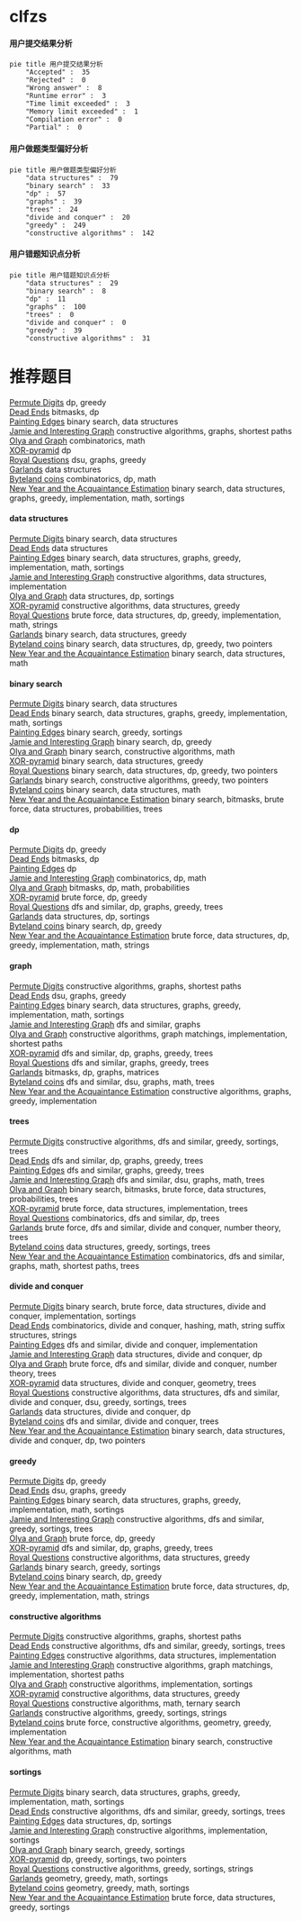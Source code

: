 # clfzs
<!-- tabs:start -->
#### **用户提交结果分析**

```mermaid
pie title 用户提交结果分析
    "Accepted" :  35
    "Rejected" :  0
    "Wrong answer" :  8
    "Runtime error" :  3
    "Time limit exceeded" :  3
    "Memory limit exceeded" :  1
    "Compilation error" :  0
    "Partial" :  0
```
#### **用户做题类型偏好分析**

```mermaid
pie title 用户做题类型偏好分析
    "data structures" :  79
    "binary search" :  33
    "dp" :  57
    "graphs" :  39
    "trees" :  24
    "divide and conquer" :  20
    "greedy" :  249
    "constructive algorithms" :  142
```
#### **用户错题知识点分析**

```mermaid
pie title 用户错题知识点分析
    "data structures" :  29
    "binary search" :  8
    "dp" :  11
    "graphs" :  100
    "trees" :  0
    "divide and conquer" :  0
    "greedy" :  39
    "constructive algorithms" :  31
```
<!-- tabs:end -->
# 推荐题目
[Permute Digits](http://codeforces.com/problemset/problem/915/C)		dp,
                        greedy		  
[Dead Ends](http://codeforces.com/problemset/problem/53/E)		bitmasks,
                        dp		  
[Painting Edges](http://codeforces.com/problemset/problem/576/E)		binary search,
                        data structures		  
[Jamie and Interesting Graph](http://codeforces.com/problemset/problem/916/C)		constructive algorithms,
                        graphs,
                        shortest paths		  
[Olya and Graph](http://codeforces.com/problemset/problem/305/D)		combinatorics,
                        math		  
[XOR-pyramid](https://codeforces.com/contest/984/problem/D)		dp		  
[Royal Questions](http://codeforces.com/problemset/problem/875/F)		dsu,
                        graphs,
                        greedy		  
[Garlands](http://codeforces.com/problemset/problem/707/E)		data structures		  
[Byteland coins](https://codeforces.com/contest/759/problem/E)		combinatorics,
                        dp,
                        math		  
[New Year and the Acquaintance Estimation](http://codeforces.com/problemset/problem/1091/E)		binary search,
                        data structures,
                        graphs,
                        greedy,
                        implementation,
                        math,
                        sortings		  
<!-- tabs:start -->
#### **data structures**
[Permute Digits](http://codeforces.com/problemset/problem/576/E)		binary search,
                        data structures		  
[Dead Ends](http://codeforces.com/problemset/problem/707/E)		data structures		  
[Painting Edges](http://codeforces.com/problemset/problem/1091/E)		binary search,
                        data structures,
                        graphs,
                        greedy,
                        implementation,
                        math,
                        sortings		  
[Jamie and Interesting Graph](https://codeforces.com/contest/157/problem/D)		constructive algorithms,
                        data structures,
                        implementation		  
[Olya and Graph](http://codeforces.com/problemset/problem/720/D)		data structures,
                        dp,
                        sortings		  
[XOR-pyramid](https://codeforces.com/contest/866/problem/D)		constructive algorithms,
                        data structures,
                        greedy		  
[Royal Questions](http://codeforces.com/problemset/problem/1202/C)		brute force,
                        data structures,
                        dp,
                        greedy,
                        implementation,
                        math,
                        strings		  
[Garlands](http://codeforces.com/problemset/problem/1462/F)		binary search,
                        data structures,
                        greedy		  
[Byteland coins](http://codeforces.com/problemset/problem/1492/C)		binary search,
                        data structures,
                        dp,
                        greedy,
                        two pointers		  
[New Year and the Acquaintance Estimation](http://codeforces.com/problemset/problem/1490/G)		binary search,
                        data structures,
                        math		  
#### **binary search**
[Permute Digits](http://codeforces.com/problemset/problem/576/E)		binary search,
                        data structures		  
[Dead Ends](http://codeforces.com/problemset/problem/1091/E)		binary search,
                        data structures,
                        graphs,
                        greedy,
                        implementation,
                        math,
                        sortings		  
[Painting Edges](https://codeforces.com/contest/480/problem/A)		binary search,
                        greedy,
                        sortings		  
[Jamie and Interesting Graph](http://codeforces.com/problemset/problem/727/F)		binary search,
                        dp,
                        greedy		  
[Olya and Graph](http://codeforces.com/problemset/problem/1426/C)		binary search,
                        constructive algorithms,
                        math		  
[XOR-pyramid](http://codeforces.com/problemset/problem/1462/F)		binary search,
                        data structures,
                        greedy		  
[Royal Questions](http://codeforces.com/problemset/problem/1492/C)		binary search,
                        data structures,
                        dp,
                        greedy,
                        two pointers		  
[Garlands](http://codeforces.com/problemset/problem/1463/D)		binary search,
                        constructive algorithms,
                        greedy,
                        two pointers		  
[Byteland coins](http://codeforces.com/problemset/problem/1490/G)		binary search,
                        data structures,
                        math		  
[New Year and the Acquaintance Estimation](http://codeforces.com/problemset/problem/1479/D)		binary search,
                        bitmasks,
                        brute force,
                        data structures,
                        probabilities,
                        trees		  
#### **dp**
[Permute Digits](http://codeforces.com/problemset/problem/915/C)		dp,
                        greedy		  
[Dead Ends](http://codeforces.com/problemset/problem/53/E)		bitmasks,
                        dp		  
[Painting Edges](https://codeforces.com/contest/984/problem/D)		dp		  
[Jamie and Interesting Graph](https://codeforces.com/contest/759/problem/E)		combinatorics,
                        dp,
                        math		  
[Olya and Graph](http://codeforces.com/problemset/problem/698/C)		bitmasks,
                        dp,
                        math,
                        probabilities		  
[XOR-pyramid](http://codeforces.com/problemset/problem/219/C)		brute force,
                        dp,
                        greedy		  
[Royal Questions](http://codeforces.com/problemset/problem/758/E)		dfs and similar,
                        dp,
                        graphs,
                        greedy,
                        trees		  
[Garlands](http://codeforces.com/problemset/problem/720/D)		data structures,
                        dp,
                        sortings		  
[Byteland coins](http://codeforces.com/problemset/problem/727/F)		binary search,
                        dp,
                        greedy		  
[New Year and the Acquaintance Estimation](http://codeforces.com/problemset/problem/1202/C)		brute force,
                        data structures,
                        dp,
                        greedy,
                        implementation,
                        math,
                        strings		  
#### **graph**
[Permute Digits](http://codeforces.com/problemset/problem/916/C)		constructive algorithms,
                        graphs,
                        shortest paths		  
[Dead Ends](http://codeforces.com/problemset/problem/875/F)		dsu,
                        graphs,
                        greedy		  
[Painting Edges](http://codeforces.com/problemset/problem/1091/E)		binary search,
                        data structures,
                        graphs,
                        greedy,
                        implementation,
                        math,
                        sortings		  
[Jamie and Interesting Graph](http://codeforces.com/problemset/problem/1147/D)		dfs and similar,
                        graphs		  
[Olya and Graph](http://codeforces.com/problemset/problem/266/B)		constructive algorithms,
                        graph matchings,
                        implementation,
                        shortest paths		  
[XOR-pyramid](http://codeforces.com/problemset/problem/758/E)		dfs and similar,
                        dp,
                        graphs,
                        greedy,
                        trees		  
[Royal Questions](http://codeforces.com/problemset/problem/780/C)		dfs and similar,
                        graphs,
                        greedy,
                        trees		  
[Garlands](http://codeforces.com/problemset/problem/780/F)		bitmasks,
                        dp,
                        graphs,
                        matrices		  
[Byteland coins](http://codeforces.com/problemset/problem/1139/C)		dfs and similar,
                        dsu,
                        graphs,
                        math,
                        trees		  
[New Year and the Acquaintance Estimation](http://codeforces.com/problemset/problem/1439/A2)		constructive algorithms,
                        graphs,
                        greedy,
                        implementation		  
#### **trees**
[Permute Digits](http://codeforces.com/problemset/problem/1296/F)		constructive algorithms,
                        dfs and similar,
                        greedy,
                        sortings,
                        trees		  
[Dead Ends](http://codeforces.com/problemset/problem/758/E)		dfs and similar,
                        dp,
                        graphs,
                        greedy,
                        trees		  
[Painting Edges](http://codeforces.com/problemset/problem/780/C)		dfs and similar,
                        graphs,
                        greedy,
                        trees		  
[Jamie and Interesting Graph](http://codeforces.com/problemset/problem/1139/C)		dfs and similar,
                        dsu,
                        graphs,
                        math,
                        trees		  
[Olya and Graph](http://codeforces.com/problemset/problem/1479/D)		binary search,
                        bitmasks,
                        brute force,
                        data structures,
                        probabilities,
                        trees		  
[XOR-pyramid](http://codeforces.com/problemset/problem/1511/C)		brute force,
                        data structures,
                        implementation,
                        trees		  
[Royal Questions](http://codeforces.com/problemset/problem/1499/F)		combinatorics,
                        dfs and similar,
                        dp,
                        trees		  
[Garlands](http://codeforces.com/problemset/problem/1491/E)		brute force,
                        dfs and similar,
                        divide and conquer,
                        number theory,
                        trees		  
[Byteland coins](http://codeforces.com/problemset/problem/1466/D)		data structures,
                        greedy,
                        sortings,
                        trees		  
[New Year and the Acquaintance Estimation](http://codeforces.com/problemset/problem/1495/D)		combinatorics,
                        dfs and similar,
                        graphs,
                        math,
                        shortest paths,
                        trees		  
#### **divide and conquer**
[Permute Digits](http://codeforces.com/problemset/problem/1461/D)		binary search,
                        brute force,
                        data structures,
                        divide and conquer,
                        implementation,
                        sortings		  
[Dead Ends](http://codeforces.com/problemset/problem/1466/G)		combinatorics,
                        divide and conquer,
                        hashing,
                        math,
                        string suffix structures,
                        strings		  
[Painting Edges](http://codeforces.com/problemset/problem/1490/D)		dfs and similar,
                        divide and conquer,
                        implementation		  
[Jamie and Interesting Graph](https://codeforces.com/contest/1483/problem/C)		data structures,
                        divide and conquer,
                        dp		  
[Olya and Graph](http://codeforces.com/problemset/problem/1491/E)		brute force,
                        dfs and similar,
                        divide and conquer,
                        number theory,
                        trees		  
[XOR-pyramid](http://codeforces.com/problemset/problem/1303/G)		data structures,
                        divide and conquer,
                        geometry,
                        trees		  
[Royal Questions](http://codeforces.com/problemset/problem/1494/D)		constructive algorithms,
                        data structures,
                        dfs and similar,
                        divide and conquer,
                        dsu,
                        greedy,
                        sortings,
                        trees		  
[Garlands](http://codeforces.com/problemset/problem/1482/E)		data structures,
                        divide and conquer,
                        dp		  
[Byteland coins](http://codeforces.com/problemset/problem/566/C)		dfs and similar,
                        divide and conquer,
                        trees		  
[New Year and the Acquaintance Estimation](http://codeforces.com/problemset/problem/1428/F)		binary search,
                        data structures,
                        divide and conquer,
                        dp,
                        two pointers		  
#### **greedy**
[Permute Digits](http://codeforces.com/problemset/problem/915/C)		dp,
                        greedy		  
[Dead Ends](http://codeforces.com/problemset/problem/875/F)		dsu,
                        graphs,
                        greedy		  
[Painting Edges](http://codeforces.com/problemset/problem/1091/E)		binary search,
                        data structures,
                        graphs,
                        greedy,
                        implementation,
                        math,
                        sortings		  
[Jamie and Interesting Graph](http://codeforces.com/problemset/problem/1296/F)		constructive algorithms,
                        dfs and similar,
                        greedy,
                        sortings,
                        trees		  
[Olya and Graph](http://codeforces.com/problemset/problem/219/C)		brute force,
                        dp,
                        greedy		  
[XOR-pyramid](http://codeforces.com/problemset/problem/758/E)		dfs and similar,
                        dp,
                        graphs,
                        greedy,
                        trees		  
[Royal Questions](https://codeforces.com/contest/866/problem/D)		constructive algorithms,
                        data structures,
                        greedy		  
[Garlands](https://codeforces.com/contest/480/problem/A)		binary search,
                        greedy,
                        sortings		  
[Byteland coins](http://codeforces.com/problemset/problem/727/F)		binary search,
                        dp,
                        greedy		  
[New Year and the Acquaintance Estimation](http://codeforces.com/problemset/problem/1202/C)		brute force,
                        data structures,
                        dp,
                        greedy,
                        implementation,
                        math,
                        strings		  
#### **constructive algorithms**
[Permute Digits](http://codeforces.com/problemset/problem/916/C)		constructive algorithms,
                        graphs,
                        shortest paths		  
[Dead Ends](http://codeforces.com/problemset/problem/1296/F)		constructive algorithms,
                        dfs and similar,
                        greedy,
                        sortings,
                        trees		  
[Painting Edges](https://codeforces.com/contest/157/problem/D)		constructive algorithms,
                        data structures,
                        implementation		  
[Jamie and Interesting Graph](http://codeforces.com/problemset/problem/266/B)		constructive algorithms,
                        graph matchings,
                        implementation,
                        shortest paths		  
[Olya and Graph](http://codeforces.com/problemset/problem/347/A)		constructive algorithms,
                        implementation,
                        sortings		  
[XOR-pyramid](https://codeforces.com/contest/866/problem/D)		constructive algorithms,
                        data structures,
                        greedy		  
[Royal Questions](http://codeforces.com/problemset/problem/1316/C)		constructive algorithms,
                        math,
                        ternary search		  
[Garlands](http://codeforces.com/problemset/problem/1093/B)		constructive algorithms,
                        greedy,
                        sortings,
                        strings		  
[Byteland coins](https://codeforces.com/contest/1293/problem/D)		brute force,
                        constructive algorithms,
                        geometry,
                        greedy,
                        implementation		  
[New Year and the Acquaintance Estimation](http://codeforces.com/problemset/problem/1426/C)		binary search,
                        constructive algorithms,
                        math		  
#### **sortings**
[Permute Digits](http://codeforces.com/problemset/problem/1091/E)		binary search,
                        data structures,
                        graphs,
                        greedy,
                        implementation,
                        math,
                        sortings		  
[Dead Ends](http://codeforces.com/problemset/problem/1296/F)		constructive algorithms,
                        dfs and similar,
                        greedy,
                        sortings,
                        trees		  
[Painting Edges](http://codeforces.com/problemset/problem/720/D)		data structures,
                        dp,
                        sortings		  
[Jamie and Interesting Graph](http://codeforces.com/problemset/problem/347/A)		constructive algorithms,
                        implementation,
                        sortings		  
[Olya and Graph](https://codeforces.com/contest/480/problem/A)		binary search,
                        greedy,
                        sortings		  
[XOR-pyramid](https://codeforces.com/contest/1395/problem/D)		dp,
                        greedy,
                        sortings,
                        two pointers		  
[Royal Questions](http://codeforces.com/problemset/problem/1093/B)		constructive algorithms,
                        greedy,
                        sortings,
                        strings		  
[Garlands](https://codeforces.com/contest/1496/problem/C)		geometry,
                        greedy,
                        math,
                        sortings		  
[Byteland coins](http://codeforces.com/problemset/problem/1495/A)		geometry,
                        greedy,
                        math,
                        sortings		  
[New Year and the Acquaintance Estimation](http://codeforces.com/problemset/problem/1497/A)		brute force,
                        data structures,
                        greedy,
                        sortings		  
<!-- tabs:end -->
